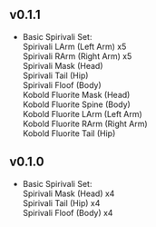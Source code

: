 ## v0.1.1  
* Basic Spirivali Set:  
	Spirivali LArm (Left Arm) x5  
	Spirivali RArm (Right Arm) x5  
	Spirivali Mask (Head)  
	Spirivali Tail (Hip)  
	Spirivali Floof (Body)  
	Kobold Fluorite Mask (Head)  
	Kobold Fluorite Spine (Body)  
	Kobold Fluorite LArm (Left Arm)  
	Kobold Fluorite RArm (Right Arm)  
	Kobold Fluorite Tail (Hip)  
  
## v0.1.0  
* Basic Spirivali Set:  
	Spirivali Mask (Head) x4  
	Spirivali Tail (Hip) x4  
	Spirivali Floof (Body) x4  